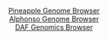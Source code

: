 <div id="Pineapple_Genome_Browser" align="center">
  <a href="https://igv.org/app/?sessionURL=blob:zZJbb9owGIb_iyWqTQqJnRAgkaqJQ6HlsKxljB5URSZxgodjp7YJpYj_Phdt2s0qlYtNk3xhf_Lh_R4_e1ARqajgIASujXwbIWABtRLbGS5KRj7jgigQZpgpYgFJMiIJTwgI9yDDSuP5zcScXGldqtBxqC7rBea5sJVn4wK_CI63yk5E4fQEY3gpJNZCKqcrcSUcmlf1LVnisrTN257tOynW2MGsXAmuhFMSnsdbc1_8qxTnhIuCxMWGaXoMEJs8JmNqZ_hTZzHrJAlRakx2V.l5Z3zV.eZdzO.Hzd79PLpczJuLsxnNOdYbSc57XwfbWzmRd2g48RcoKrJdN6qebqd6XvP6ZxfPJZVEnaMWanu.6zXbBgzlKXn.n3o2g57Yd3_Wb6yzvDdZ3PFB8n0Mq2Ry01fRmME3.j5YgIlkYzwAyUq2QgQtDzYt323WX6eobUEYGDpSUBA.PFpAS5yszfaHPdC70tgCFHnaHMWxgJApkSCsBxC2UBC4fqPVgEGADtYebCT7e2gH85ugBd2O6zbjjDJtVE5jxUtlY87tKsns_OVElsM8uq5GcJqSEa7osOZ2byeQlqLBzLT9Fk8LmOePX2iafU.qf2Lee4LYenmqbl1lUFwO1zV3YMYolZf.2s2jDbl6uZ5m0ZfpHyG96nQaoEzIAmuz31TM8qd3FZYUc20KFVV0SRnVu4VhKbYgRK5n9AWJYML4CGS._AAtaCEffvytqXd4PPwA">Pineapple Genome Browser</a>
</div>
<div id="Alphonso_Genome_Browser" align="center">
  <a href="https://igv.org/app/?sessionURL=blob:zZNda9swFIb_i6BlA8eftR0bynDSZkta2pLM9ZZSzIkjO6K25Eqy3Tjkv08pG7vpoLnYGPhCOujjPY8e71CLuSCMohDZuuXqloU0JDasW0BVl_gGKixQmEMpsIY4zjHHNMMo3KEchIR4fq12bqSsRWgYRNaDCmjBdOHoUEHPKHRCz1hljFlZwopxkIwLY8ShZQYp2kGHV1DXurrb0V1jDRIMKOsNo4IZNaZF2qnz0l.ltMCUVTitmlKS1wCpyqMyrvUcPkXJIsoyLMQV3k7X59HVNLp3LuPlZ2.8jG._JLGXnC5IQUE2HJ.Pp9iJL07syTi66K1o8XUxK.poJiq2hPjEuTi9fKkJx.Lc8q2h49queUBD6Bq__E9dq48c2Xk0aZ7zbzPHO7FHdHQW3SXzYHRb3LZPzrR4s3Mb7TVUsqxRLqBsw_3QMjXH9DTX9gaHoTXUTDNQfDgjKHx41JDkkD2p5Q87JLe1MgYJ_Ny8yqMhxteYo3AQmKZvBYHtnvlnZhBYe22HGl7.PbiTeB74ph3ZtpfmpJRK53UqaC10oFRvs1wv.iNpeklP_XkWLW9A8SxbvqV81Scv98D973.gqSF1.esTqlbfk.mfmPeeILpcHatbvJk0fTecsOjA5254V195pO.WVQeLt3.0A6Dj4OSMVyDVelVR05_GtcAJUKkKLRFkRUoit4niyDoUWrajxEUZK5kyEfFi9cHUTM1yzY._BXX2j_sf">Alphonso Genome Browser</a>
</div>


<div id="DAF_Genomics_Browser" align="center">
  <a href="https://igv.org/app/?sessionURL=blob:tZFra9swFIb_i6D95Kt8qw1huFvWds620uCltJRwah_HXi3LkeQlach_r3A7BrswBh1IQuJc3lfn2ZNvKGTDO5IQarmB5brEILLmmzmwvsVPwFCSpIJWokEEViiwK5Ake1KBVJBfzXRlrVQvE9suoTJX2HHWFNKSngW9KfmgatSpJrWAwSPvYCOtgjOdrMCGtq95J7kNRYFSmo7dY7dabkAf32PLsSUu2dCqZlRdahPaWGlVoN02XYnbvxj5D8p6NW_SxTwd6zPcXZSTNLtIv3jT_OYsfHuTfz5f5OHieN6sOlCDwAnr8xk9_Xrt7x6DcuvXYbY.q9tt0Jyvjrx3x9Nt3wiUEzdyT7yAepFPDgZpeTFoBKSohZu4vhHRE4P6vvly9YJQz0DwhiS3dwZRAooHnX67J2rXa1BE4noYmRmEixIFSczYcSI3jmngR74Tx.7B2JNBtK9M8n1.FUcOTSkNrXtgWr9q2nF8WujX4Gth_Kmz3v.KKV_Moj67RP.jp4IjevohkNeX2fSerh92xW9BBdr_Hz9WccFA6dDz8wULtFqPYad.cPEOd4cn">DAF Genomics Browser</a>
</div>
